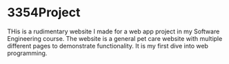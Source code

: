 # 3354Project
THis is a rudimentary website I made for a web app project in my Software Engineering course. The website is a general pet care website with multiple different pages to demonstrate functionality. It is my first dive into web programming.
